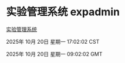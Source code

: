 # 实验管理系统 expadmin
[实验管理系统](http://59.174.9.160:56808/expadmin-782313d2-e1b1-4ea7-932e-3a55e6a1a4d0/)

2025年 10月 20日 星期一 17:02:02 CST

2025年 10月 20日 星期一 09:02:02 GMT
